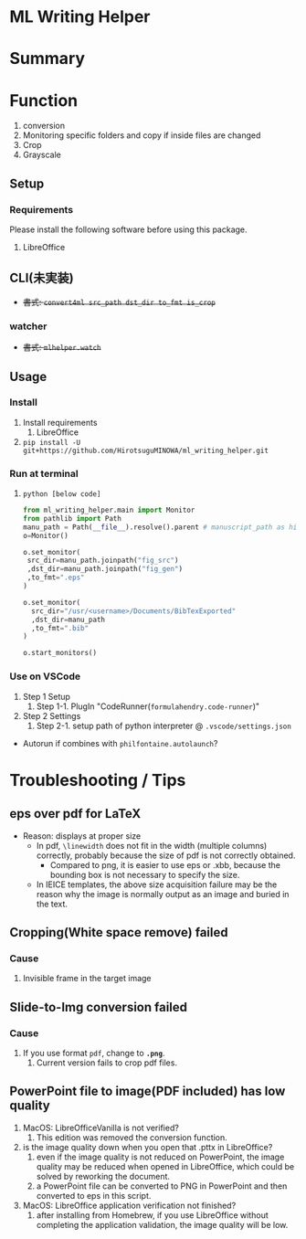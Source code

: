 # ML Writing Helper

# Summary

# Function

1. conversion
2. Monitoring specific folders and copy if inside files are changed
3. Crop
4. Grayscale

## Setup

### Requirements

Please install the following software before using this package.

1. LibreOffice

## CLI(未実装)

- ~~書式: `convert4ml src_path dst_dir to_fmt is_crop`~~

### watcher

- ~~書式: `mlhelper.watch`~~

## Usage

### Install

1. Install requirements
    1. LibreOffice
2. `pip install -U git+https://github.com/HirotsuguMINOWA/ml_writing_helper.git`

### Run at terminal

1. `python [below code]`
    ```python
    from ml_writing_helper.main import Monitor
    from pathlib import Path
    manu_path = Path(__file__).resolve().parent # manuscript_path as hiro_watcher
    o=Monitor()

    o.set_monitor(
     src_dir=manu_path.joinpath("fig_src")
     ,dst_dir=manu_path.joinpath("fig_gen")
     ,to_fmt=".eps"
    )

    o.set_monitor(
      src_dir="/usr/<username>/Documents/BibTexExported"
      ,dst_dir=manu_path
      ,to_fmt=".bib"
    )

    o.start_monitors()
    ```

### Use on VSCode

1. Step 1 Setup
    1. Step 1-1. PlugIn "CodeRunner(`formulahendry.code-runner`)"
2. Step 2 Settings
    1. Step 2-1. setup path of python interpreter @ `.vscode/settings.json`

- Autorun if combines with `philfontaine.autolaunch`?

# Troubleshooting / Tips

## eps over pdf for LaTeX

- Reason: displays at proper size
    - In pdf, `\linewidth` does not fit in the width (multiple columns) correctly, probably because the size of pdf is not correctly obtained.
        - Compared to png, it is easier to use eps or .xbb, because the bounding box is not necessary to specify the size.
    - In IEICE templates, the above size acquisition failure may be the reason why the image is normally output as an image and buried in the text.

## **Cropping(White space remove) failed**

### Cause

1. Invisible frame in the target image

## Slide-to-Img conversion failed

### Cause

1. If you use format `pdf`, change to **`.png`**.
    1. Current version fails to crop pdf files.

## PowerPoint file to image(PDF included) has low quality

1. MacOS: LibreOfficeVanilla is not verified?
    1. This edition was removed the conversion function.
2. is the image quality down when you open that .pttx in LibreOffice?
    1. even if the image quality is not reduced on PowerPoint, the image quality may be reduced when opened in LibreOffice, which could be solved by reworking the document.
    2. a PowerPoint file can be converted to PNG in PowerPoint and then converted to eps in this script.
3. MacOS: LibreOffice application verification not finished?
    1. after installing from Homebrew, if you use LibreOffice without completing the application validation, the image quality will be low.